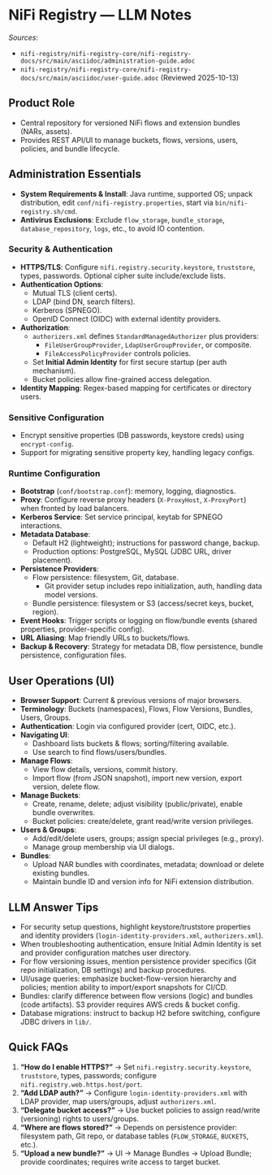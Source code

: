 # NiFi Registry — LLM Notes

*Sources*: 
- `nifi-registry/nifi-registry-core/nifi-registry-docs/src/main/asciidoc/administration-guide.adoc`
- `nifi-registry/nifi-registry-core/nifi-registry-docs/src/main/asciidoc/user-guide.adoc`
(Reviewed 2025-10-13)

## Product Role
- Central repository for versioned NiFi flows and extension bundles (NARs, assets).
- Provides REST API/UI to manage buckets, flows, versions, users, policies, and bundle lifecycle.

## Administration Essentials
- **System Requirements & Install**: Java runtime, supported OS; unpack distribution, edit `conf/nifi-registry.properties`, start via `bin/nifi-registry.sh/cmd`.
- **Antivirus Exclusions**: Exclude `flow_storage`, `bundle_storage`, `database_repository`, `logs`, etc., to avoid IO contention.

### Security & Authentication
- **HTTPS/TLS**: Configure `nifi.registry.security.keystore`, `truststore`, types, passwords. Optional cipher suite include/exclude lists.
- **Authentication Options**:
  - Mutual TLS (client certs).
  - LDAP (bind DN, search filters).
  - Kerberos (SPNEGO).
  - OpenID Connect (OIDC) with external identity providers.
- **Authorization**:
  - `authorizers.xml` defines `StandardManagedAuthorizer` plus providers:
    - `FileUserGroupProvider`, `LdapUserGroupProvider`, or composite.
    - `FileAccessPolicyProvider` controls policies.
  - Set **Initial Admin Identity** for first secure startup (per auth mechanism).
  - Bucket policies allow fine-grained access delegation.
- **Identity Mapping**: Regex-based mapping for certificates or directory users.

### Sensitive Configuration
- Encrypt sensitive properties (DB passwords, keystore creds) using `encrypt-config`.
- Support for migrating sensitive property key, handling legacy configs.

### Runtime Configuration
- **Bootstrap** (`conf/bootstrap.conf`): memory, logging, diagnostics.
- **Proxy**: Configure reverse proxy headers (`X-ProxyHost`, `X-ProxyPort`) when fronted by load balancers.
- **Kerberos Service**: Set service principal, keytab for SPNEGO interactions.
- **Metadata Database**:
  - Default H2 (lightweight); instructions for password change, backup.
  - Production options: PostgreSQL, MySQL (JDBC URL, driver placement).
- **Persistence Providers**:
  - Flow persistence: filesystem, Git, database.
    - Git provider setup includes repo initialization, auth, handling data model versions.
  - Bundle persistence: filesystem or S3 (access/secret keys, bucket, region).
- **Event Hooks**: Trigger scripts or logging on flow/bundle events (shared properties, provider-specific config).
- **URL Aliasing**: Map friendly URLs to buckets/flows.
- **Backup & Recovery**: Strategy for metadata DB, flow persistence, bundle persistence, configuration files.

## User Operations (UI)
- **Browser Support**: Current & previous versions of major browsers.
- **Terminology**: Buckets (namespaces), Flows, Flow Versions, Bundles, Users, Groups.
- **Authentication**: Login via configured provider (cert, OIDC, etc.).
- **Navigating UI**:
  - Dashboard lists buckets & flows; sorting/filtering available.
  - Use search to find flows/users/bundles.
- **Manage Flows**:
  - View flow details, versions, commit history.
  - Import flow (from JSON snapshot), import new version, export version, delete flow.
- **Manage Buckets**:
  - Create, rename, delete; adjust visibility (public/private), enable bundle overwrites.
  - Bucket policies: create/delete, grant read/write version privileges.
- **Users & Groups**:
  - Add/edit/delete users, groups; assign special privileges (e.g., proxy).
  - Manage group membership via UI dialogs.
- **Bundles**:
  - Upload NAR bundles with coordinates, metadata; download or delete existing bundles.
  - Maintain bundle ID and version info for NiFi extension distribution.

## LLM Answer Tips
- For security setup questions, highlight keystore/truststore properties and identity providers (`login-identity-providers.xml`, `authorizers.xml`).
- When troubleshooting authentication, ensure Initial Admin Identity is set and provider configuration matches user directory.
- For flow versioning issues, mention persistence provider specifics (Git repo initialization, DB settings) and backup procedures.
- UI/usage queries: emphasize bucket-flow-version hierarchy and policies; mention ability to import/export snapshots for CI/CD.
- Bundles: clarify difference between flow versions (logic) and bundles (code artifacts). S3 provider requires AWS creds & bucket config.
- Database migrations: instruct to backup H2 before switching, configure JDBC drivers in `lib/`.

## Quick FAQs
1. **“How do I enable HTTPS?”** → Set `nifi.registry.security.keystore`, `truststore`, types, passwords; configure `nifi.registry.web.https.host/port`.
2. **“Add LDAP auth?”** → Configure `login-identity-providers.xml` with LDAP provider, map users/groups, adjust `authorizers.xml`.
3. **“Delegate bucket access?”** → Use bucket policies to assign read/write (versioning) rights to users/groups.
4. **“Where are flows stored?”** → Depends on persistence provider: filesystem path, Git repo, or database tables (`FLOW_STORAGE`, `BUCKETS`, etc.).
5. **“Upload a new bundle?”** → UI → Manage Bundles → Upload Bundle; provide coordinates; requires write access to target bucket.
